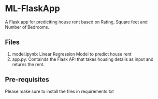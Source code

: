# ML-FlaskApp
A Flask app for prediciting house rent based on Rating, Square feet and Number of Bedrooms.
## Files
1. model.ipynb: Linear Regression Model to predict house rent
2. app.py: Containds the Flask API that takes housing details as input and returns the rent.
## Pre-requisites
Please make sure to install the files in requirements.txt
